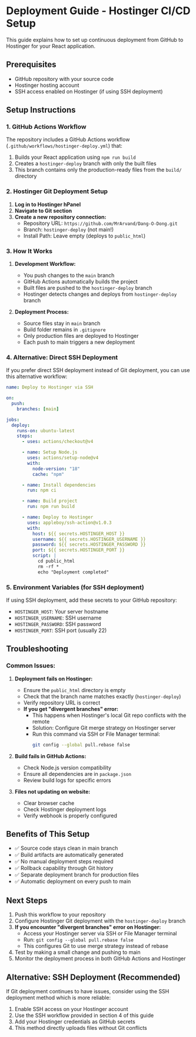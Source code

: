 # Deployment Guide - Hostinger CI/CD Setup

This guide explains how to set up continuous deployment from GitHub to Hostinger for your React application.

## Prerequisites

- GitHub repository with your source code
- Hostinger hosting account
- SSH access enabled on Hostinger (if using SSH deployment)

## Setup Instructions

### 1. GitHub Actions Workflow

The repository includes a GitHub Actions workflow (`.github/workflows/hostinger-deploy.yml`) that:

1. Builds your React application using `npm run build`
2. Creates a `hostinger-deploy` branch with only the built files
3. This branch contains only the production-ready files from the `build/` directory

### 2. Hostinger Git Deployment Setup

1. **Log in to Hostinger hPanel**
2. **Navigate to Git section**
3. **Create a new repository connection:**
   - Repository URL: `https://github.com/MrArvand/Dang-O-Dong.git`
   - Branch: `hostinger-deploy` (not main!)
   - Install Path: Leave empty (deploys to `public_html`)

### 3. How It Works

1. **Development Workflow:**

   - You push changes to the `main` branch
   - GitHub Actions automatically builds the project
   - Built files are pushed to the `hostinger-deploy` branch
   - Hostinger detects changes and deploys from `hostinger-deploy` branch

2. **Deployment Process:**
   - Source files stay in `main` branch
   - Build folder remains in `.gitignore`
   - Only production files are deployed to Hostinger
   - Each push to main triggers a new deployment

### 4. Alternative: Direct SSH Deployment

If you prefer direct SSH deployment instead of Git deployment, you can use this alternative workflow:

```yaml
name: Deploy to Hostinger via SSH

on:
  push:
    branches: [main]

jobs:
  deploy:
    runs-on: ubuntu-latest
    steps:
      - uses: actions/checkout@v4

      - name: Setup Node.js
        uses: actions/setup-node@v4
        with:
          node-version: "18"
          cache: "npm"

      - name: Install dependencies
        run: npm ci

      - name: Build project
        run: npm run build

      - name: Deploy to Hostinger
        uses: appleboy/ssh-action@v1.0.3
        with:
          host: ${{ secrets.HOSTINGER_HOST }}
          username: ${{ secrets.HOSTINGER_USERNAME }}
          password: ${{ secrets.HOSTINGER_PASSWORD }}
          port: ${{ secrets.HOSTINGER_PORT }}
          script: |
            cd public_html
            rm -rf *
            echo "Deployment completed"
```

### 5. Environment Variables (for SSH deployment)

If using SSH deployment, add these secrets to your GitHub repository:

- `HOSTINGER_HOST`: Your server hostname
- `HOSTINGER_USERNAME`: SSH username
- `HOSTINGER_PASSWORD`: SSH password
- `HOSTINGER_PORT`: SSH port (usually 22)

## Troubleshooting

### Common Issues:

1. **Deployment fails on Hostinger:**

   - Ensure the `public_html` directory is empty
   - Check that the branch name matches exactly (`hostinger-deploy`)
   - Verify repository URL is correct
   - **If you get "divergent branches" error:**
     - This happens when Hostinger's local Git repo conflicts with the remote
     - Solution: Configure Git merge strategy on Hostinger server
     - Run this command via SSH or File Manager terminal:
       ```bash
       git config --global pull.rebase false
       ```

2. **Build fails in GitHub Actions:**

   - Check Node.js version compatibility
   - Ensure all dependencies are in `package.json`
   - Review build logs for specific errors

3. **Files not updating on website:**
   - Clear browser cache
   - Check Hostinger deployment logs
   - Verify webhook is properly configured

## Benefits of This Setup

- ✅ Source code stays clean in main branch
- ✅ Build artifacts are automatically generated
- ✅ No manual deployment steps required
- ✅ Rollback capability through Git history
- ✅ Separate deployment branch for production files
- ✅ Automatic deployment on every push to main

## Next Steps

1. Push this workflow to your repository
2. Configure Hostinger Git deployment with the `hostinger-deploy` branch
3. **If you encounter "divergent branches" error on Hostinger:**
   - Access your Hostinger server via SSH or File Manager terminal
   - Run: `git config --global pull.rebase false`
   - This configures Git to use merge strategy instead of rebase
4. Test by making a small change and pushing to main
5. Monitor the deployment process in both GitHub Actions and Hostinger

## Alternative: SSH Deployment (Recommended)

If Git deployment continues to have issues, consider using the SSH deployment method which is more reliable:

1. Enable SSH access on your Hostinger account
2. Use the SSH workflow provided in section 4 of this guide
3. Add your Hostinger credentials as GitHub secrets
4. This method directly uploads files without Git conflicts

